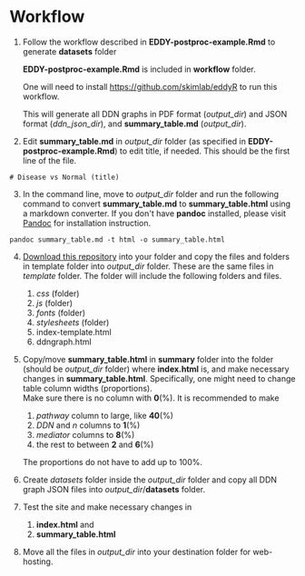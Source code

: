 # Workflow

1. Follow the workflow described in **EDDY-postproc-example.Rmd** to generate **datasets** folder

   **EDDY-postproc-example.Rmd** is included in **workflow** folder.

   One will need to install https://github.com/skimlab/eddyR to run this workflow.
   
   
   This will generate all DDN graphs in PDF format (*output_dir*) and JSON format (*ddn_json_dir*), 
   and **summary_table.md** (*output_dir*).


2. Edit **summary_table.md** in *output_dir* folder (as specified in **EDDY-postproc-example.Rmd**) 
   to edit title, if needed.  This should be the first line of the file.

```
# Disease vs Normal (title)
```

3. In the command line, move to *output_dir* folder and run the following command to convert 
   **summary_table.md** to **summary_table.html** using a markdown converter.  If you don't have 
   **pandoc** installed, please visit [Pandoc](https://pandoc.org) 
  for installation instruction.


```shell
pandoc summary_table.md -t html -o summary_table.html
```



4. [Download this repository](https://github.com/skimlab/eddy-postproc/archive/refs/heads/main.zip) into your folder and copy the files and folders in template folder into *output_dir* folder.  These are the same files in *template* folder.  The folder will include the following folders and files.

   1. *css* (folder)
   2. *js* (folder)
   3. *fonts* (folder)
   4. *stylesheets* (folder)
   5. index-template.html
   6. ddngraph.html

5. Copy/move **summary_table.html** in **summary** folder into the folder (should be *output_dir* folder) where **index.html** is, and 
   make necessary changes in **summary_table.html**.  Specifically, one might need to change table column widths (proportions).  
   Make sure there is no column with **0**(%). It is recommended to make 
   
   1. *pathway* column to large, like **40**(%)
   2. *DDN* and *n* columns to **1**(%)
   3. *mediator* columns to **8**(%)
   4. the rest to between **2** and **6**(%)

   The proportions do not have to add up to 100%.


6. Create *datasets* folder inside the *output_dir* folder and copy all DDN graph JSON files into *output_dir*/**datasets** folder.

7. Test the site and make necessary changes in
   1. **index.html** and 
   2. **summary_table.html**

8. Move all the files in *output_dir* into your destination folder for web-hosting.

